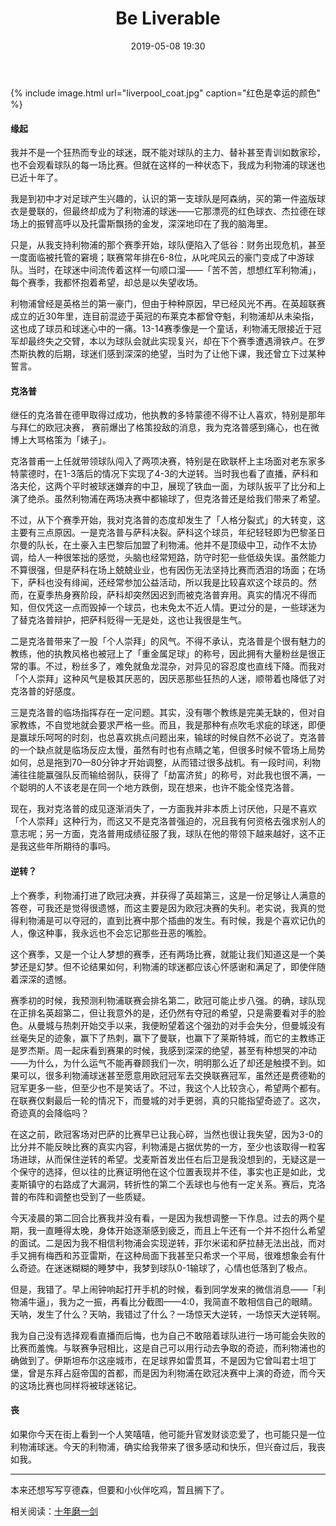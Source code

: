 ﻿---
layout: post
title: Be Liverable
date: 2019-05-08 19:30
categories: essay
tags: 情感 杂谈
---

{% include image.html url="liverpool_coat.jpg" caption="红色是幸运的颜色" %}

#### 缘起
我并不是一个狂热而专业的球迷，既不能对球队的主力、替补甚至青训如数家珍，也不会观看球队的每一场比赛。但就在这样的一种状态下，我成为利物浦的球迷也已近十年了。

我是到初中才对足球产生兴趣的，认识的第一支球队是阿森纳，买的第一件盗版球衣是曼联的，但最终却成为了利物浦的球迷——它那漂亮的红色球衣、杰拉德在球场上的振臂高呼以及托雷斯飘扬的金发，深深地印在了我的脑海里。

只是，从我支持利物浦的那个赛季开始，球队便陷入了低谷：财务出现危机，甚至一度面临被托管的窘境；联赛常年排在6-8位，从叱咤风云的豪门变成了中游球队。当时，在球迷中间流传着这样一句顺口溜——「苦不苦，想想红军利物浦」，每个赛季，我都怀抱着希望，却总是以失望收场。

利物浦曾经是英格兰的第一豪门，但由于种种原因，早已经风光不再。在英超联赛成立的近30年里，连目前混迹于英冠的布莱克本都曾夺魁，利物浦却从未染指，这也成了球员和球迷心中的一痛。13-14赛季像是一个童话，利物浦无限接近于冠军却最终失之交臂，本以为球队会就此实现复兴，却在下个赛季遭遇滑铁卢。在罗杰斯执教的后期，球迷们感到深深的绝望，当时为了让他下课，我还曾立下过某种誓言。

#### 克洛普
继任的克洛普在德甲取得过成功，他执教的多特蒙德不得不让人喜欢，特别是那年与拜仁的欧冠决赛，
赛前爆出了格策投敌的消息，我为克洛普感到痛心，也在微博上大骂格策为「婊子」。

克洛普甫一上任就带领球队闯入了两项决赛，特别是在欧联杯上主场面对老东家多特蒙德时，在1-3落后的情况下实现了4-3的大逆转。当时我也看了直播，萨科和洛夫伦，这两个平时被球迷嫌弃的中卫，展现了铁血一面，为球队扳平了比分和上演了绝杀。虽然利物浦在两场决赛中都输球了，但克洛普还是给我们带来了希望。

不过，从下个赛季开始，我对克洛普的态度却发生了「人格分裂式」的大转变，这主要有三点原因。一是克洛普与萨科决裂。萨科这个球员，年纪轻轻即为巴黎圣日尔曼的队长，在土豪入主巴黎后加盟了利物浦。他并不是顶级中卫，动作不太协调，给人一种很笨拙的感觉，头脑也经常短路，防守时犯一些低级失误。虽然能力不算很强，但是萨科在场上兢兢业业，也有因伤无法坚持比赛而洒泪的场面；在场下，萨科也没有绯闻，还经常参加公益活动，所以我是比较喜欢这个球员的。然而，在夏季热身赛阶段，萨科却突然因迟到而被克洛普弃用。真实的情况不得而知，但仅凭这一点而毁掉一个球员，也未免太不近人情。更过分的是，一些球迷为了替克洛普辩护，把萨科贬得一无是处，这也让我很是生气。

二是克洛普带来了一股「个人崇拜」的风气。不得不承认，克洛普是个很有魅力的教练，他的执教风格也被冠上了「重金属足球」的称号，因此拥有大量粉丝是很正常的事。不过，粉丝多了，难免就鱼龙混杂，对异见的容忍度也直线下降。而我对「个人崇拜」这种风气是极其厌恶的，因厌恶那些狂热的人迷，顺带着也降低了对克洛普的好感度。

三是克洛普的临场指挥存在一定问题。其实，没有哪个教练是完美无缺的，但对自家教练，不自觉地就会要求严格一些。而且，我是那种有点吹毛求疵的球迷，即便是赢球乐呵呵的时刻，也总喜欢挑点问题出来，输球的时候自然不必说了。克洛普的一个缺点就是临场反应太慢，虽然有时也有点睛之笔，但很多时候不管场上局势如何，总是拖到70—80分钟才开始调整，从而错过很多战机。有一段时间，利物浦往往能赢强队反而输给弱队，获得了「劫富济贫」的称号，对此我也很不满，一个聪明的人不该老是在同一个地方跌倒，现在想来，也许不能全怪克洛普。

现在，我对克洛普的成见逐渐消失了，一方面我并非本质上讨厌他，只是不喜欢「个人崇拜」这种行为，而这又不是克洛普强迫的，况且我有何资格去强求别人的意志呢；另一方面，克洛普用成绩征服了我，球队在他的带领下越来越好，这不正是我这些年所期待的事吗。

#### 逆转？
上个赛季，利物浦打进了欧冠决赛，并获得了英超第三，这是一份足够让人满意的答卷，可我还是觉得很遗憾，而这主要是因为欧冠决赛的失利。老实说，我真的觉得利物浦是可以夺冠的，直到比赛中那个插曲的发生。有时候，我是个喜欢记仇的人，像这种事，我永远也不会忘记那些丑恶的嘴脸。

这个赛季，又是一个让人梦想的赛季，还有两场比赛，就能让我们知道这是一个美梦还是幻梦。但不论结果如何，利物浦的球迷都应该心怀感谢和满足了，即使伴随着深深的遗憾。

赛季初的时候，我预测利物浦联赛会排名第二，欧冠可能止步八强。的确，球队现在正排名英超第二，但让我意外的是，还仍然有夺冠的希望，只是需要看对手的脸色。从曼城与热刺开始交手以来，我便盼望着这个强劲的对手会失分，但曼城没有丝毫失足的迹象，赢下了热刺，赢下了曼联，也赢下了莱斯特城，而它的主教练正是罗杰斯。周一起床看到赛果的时候，我感到深深的绝望，甚至有种想哭的冲动——为什么，为什么运气不能再眷顾我们一次，明明那么近了却还是触摸不到。如果可以，很多利物浦球迷甚至愿意用欧冠冠军去交换联赛冠军，虽然还是费德勒的冠军更多一些，但至少也不是笑话了。不过，我这个人比较贪心，希望两个都有。在联赛仅剩最后一轮的情况下，而曼城的对手更弱，真的只能指望奇迹了。这次，奇迹真的会降临吗？

在这之前，欧冠客场对巴萨的比赛早已让我心碎，当然也很让我失望，因为3-0的比分并不能反映比赛的真实内容，利物浦是占据优势的一方，至少也该取得一粒客场进球，从而保住逆转的希望。戈麦斯首发出任右后卫是我没想到的，无疑这是一个保守的选择，但以往的比赛证明他在这个位置表现并不佳，事实也正是如此，戈麦斯镇守的右路成了大漏洞，转折性的第二个丢球也与他有一定关系。赛后，克洛普的布阵和调整也受到了一些质疑。

今天凌晨的第二回合比赛我并没有看，一是因为我想调整一下作息。过去的两个星期，我一直睡得太晚，身体开始逐渐感到疲乏，而且上午还有一个并不抱什么希望的面试。二是因为我不相信利物浦会实现逆转，菲尔米诺和萨拉赫无法出战，而对手又拥有梅西和苏亚雷斯，在这种局面下我甚至只希求一个平局，很难想象会有什么奇迹。在迷迷糊糊的睡梦中，我梦到球队0-1输球了，心情也低落到了极点。

但是，我错了。早上闹钟响起打开手机的时候，看到同学发来的微信消息——「利物浦牛逼」，我为之一振，再看比分截图——4:0，我简直不敢相信自己的眼睛。天呐，发生了什么？天呐，我错过了什么？一场惊天大逆转，一场惊天大逆转啊。

我为自己没有选择观看直播而后悔，也为自己不敢陪着球队进行一场可能会失败的比赛而羞愧。与联赛争冠相比，这是自己可以用行动去争取的奇迹，而利物浦也的确做到了。伊斯坦布尔这座城市，在足球界如雷贯耳，不是因为它曾叫君士坦丁堡，曾是东拜占庭帝国的首都，而是因为利物浦在欧冠决赛中上演的奇迹，而今天的这场比赛也同样将被球迷铭记。

#### 丧
如果你今天在街上看到一个人笑嘻嘻，他可能升官发财谈恋爱了，也可能只是一位利物浦球迷。今天的利物浦，确实给我带来了很多感动和快乐，但兴奋过后，我丧如我。

------
本来还想写写亨德森，但要和小伙伴吃鸡，暂且搁下了。

相关阅读：[十年磨一剑](https://jubeny.com/2018/05/liverpool-and-me-10-years/)


